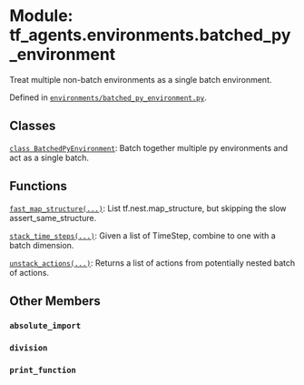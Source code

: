 <div itemscope itemtype="http://developers.google.com/ReferenceObject">
<meta itemprop="name" content="tf_agents.environments.batched_py_environment" />
<meta itemprop="path" content="Stable" />
<meta itemprop="property" content="absolute_import"/>
<meta itemprop="property" content="division"/>
<meta itemprop="property" content="print_function"/>
</div>

# Module: tf_agents.environments.batched_py_environment

Treat multiple non-batch environments as a single batch environment.



Defined in [`environments/batched_py_environment.py`](https://github.com/tensorflow/agents/tree/master/tf_agents/environments/batched_py_environment.py).

<!-- Placeholder for "Used in" -->


## Classes

[`class BatchedPyEnvironment`](../../tf_agents/environments/batched_py_environment/BatchedPyEnvironment.md): Batch together multiple py environments and act as a single batch.

## Functions

[`fast_map_structure(...)`](../../tf_agents/environments/batched_py_environment/fast_map_structure.md): List tf.nest.map_structure, but skipping the slow assert_same_structure.

[`stack_time_steps(...)`](../../tf_agents/environments/batched_py_environment/stack_time_steps.md): Given a list of TimeStep, combine to one with a batch dimension.

[`unstack_actions(...)`](../../tf_agents/environments/batched_py_environment/unstack_actions.md): Returns a list of actions from potentially nested batch of actions.

## Other Members

<h3 id="absolute_import"><code>absolute_import</code></h3>

<h3 id="division"><code>division</code></h3>

<h3 id="print_function"><code>print_function</code></h3>


